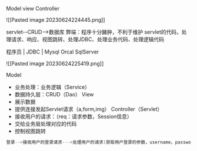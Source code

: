 Model
view
Controller



![[Pasted image 20230624224445.png]]

servlet--CRUD-->数据库
弊端：程序十分臃肿，不利于维护
servlet的代码，处理请求、响应、视图跳转、处理JDBC、处理业务代码、处理逻辑代码

程序员
|
JDBC
|
Mysql Orcal  SqlServer


![[Pasted image 20230624225419.png]]

Model
* 业务处理：业务逻辑（Service）
* 数据持久层：CRUD（Dao）
View
* 展示数据
* 提供连接发起Servlet请求（a,form,img）
Controller（Servlet）
* 接收用户的请求：（req：请求参数，Session信息）
* 交给业务层处理对应的代码
* 控制视图跳转
```java
登录-->接收用户的登录请求--->处理用户的请求(获取用户登录的参数，username，password)--->交给业务层处理登录业务（判断用户名密码是否正确：事务）--->Dao层查询用户名和密码是否正确
```